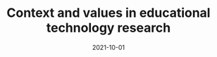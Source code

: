 ---
types: ["publication"]
date: 2021-10-01
layout: publication
publication_types: "conference presentation"
title: 'Context and values in educational technology research'
co-authors: ["Rebecca Bayeck","Lucas Jensen","Tutaleni Asino"]
outlets: ["Association for Educational Communications and Technology"]
projects: [""]
topics: ["research methodology and ethics"]
methods: ["non-empirical"]
link: ""
link_type: "" 
summary: ""
citation: 'Bayeck, R. Y., <strong>Greenhalgh</strong>, S. P., Jensen, L. J., & Asino, T. I. (2021, November). <em>Context and values in educational technology research</em>. Panel presented at the meeting of the Association for Educational Communications and Technology International Convention.'
---